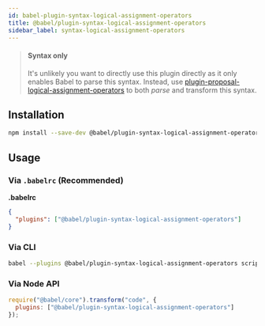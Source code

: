 ```yaml
---
id: babel-plugin-syntax-logical-assignment-operators
title: @babel/plugin-syntax-logical-assignment-operators
sidebar_label: syntax-logical-assignment-operators
---
```


> #### Syntax only
>
> It's unlikely you want to directly use this plugin directly as it only enables Babel to parse this syntax. Instead, use [plugin-proposal-logical-assignment-operators](babeljs.io/docs/en/plugin-proposal-logical-assignment-operators.md) to both _parse_ and transform this syntax.

## Installation

```sh
npm install --save-dev @babel/plugin-syntax-logical-assignment-operators
```

## Usage

### Via `.babelrc` (Recommended)

**.babelrc**

```json
{
  "plugins": ["@babel/plugin-syntax-logical-assignment-operators"]
}
```

### Via CLI

```sh
babel --plugins @babel/plugin-syntax-logical-assignment-operators script.js
```

### Via Node API

```javascript
require("@babel/core").transform("code", {
  plugins: ["@babel/plugin-syntax-logical-assignment-operators"]
});
```

